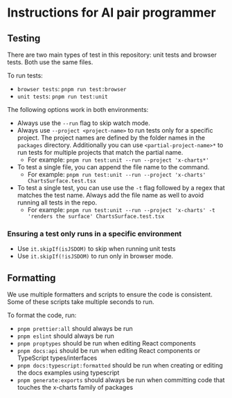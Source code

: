 # Instructions for AI pair programmer

## Testing

There are two main types of test in this repository: unit tests and browser tests. Both use the same files.

To run tests:

- `browser tests`: `pnpm run test:browser`
- `unit tests`: `pnpm run test:unit`

The following options work in both environments:

- Always use the `--run` flag to skip watch mode.
- Always use `--project <project-name>` to run tests only for a specific project. The project names are defined by the folder names in the `packages` directory. Additionally you can use `<partial-project-name>*` to run tests for multiple projects that match the partial name.
  - For example: `pnpm run test:unit --run --project 'x-charts*'`
- To test a single file, you can append the file name to the command.
  - For example: `pnpm run test:unit --run --project 'x-charts' ChartsSurface.test.tsx`
- To test a single test, you can use use the `-t` flag followed by a regex that matches the test name. Always add the file name as well to avoid running all tests in the repo.
  - For example: `pnpm run test:unit --run --project 'x-charts' -t 'renders the surface' ChartsSurface.test.tsx`

### Ensuring a test only runs in a specific environment

- Use `it.skipIf(isJSDOM)` to skip when running unit tests
- Use `it.skipIf(!isJSDOM)` to run only in browser mode.

## Formatting

We use multiple formatters and scripts to ensure the code is consistent. Some of these scripts take multiple seconds to run.

To format the code, run:

- `pnpm prettier:all` should always be run
- `pnpm eslint` should always be run
- `pnpm proptypes` should be run when editing React components
- `pnpm docs:api` should be run when editing React components or TypeScript types/interfaces
- `pnpm docs:typescript:formatted` should be run when creating or editing the docs examples using typescript
- `pnpm generate:exports` should always be run when committing code that touches the x-charts family of packages
